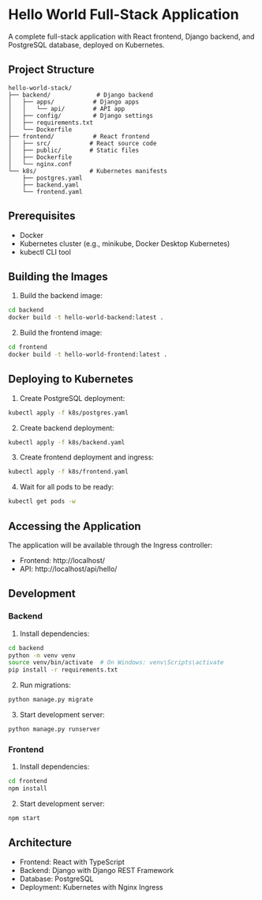 # Hello World Full-Stack Application

A complete full-stack application with React frontend, Django backend, and PostgreSQL database, deployed on Kubernetes.

## Project Structure

```
hello-world-stack/
├── backend/             # Django backend
│   ├── apps/           # Django apps
│   │   └── api/        # API app
│   ├── config/         # Django settings
│   ├── requirements.txt
│   └── Dockerfile
├── frontend/           # React frontend
│   ├── src/           # React source code
│   ├── public/        # Static files
│   ├── Dockerfile
│   └── nginx.conf
└── k8s/               # Kubernetes manifests
    ├── postgres.yaml
    ├── backend.yaml
    └── frontend.yaml
```

## Prerequisites

- Docker
- Kubernetes cluster (e.g., minikube, Docker Desktop Kubernetes)
- kubectl CLI tool

## Building the Images

1. Build the backend image:
```bash
cd backend
docker build -t hello-world-backend:latest .
```

2. Build the frontend image:
```bash
cd frontend
docker build -t hello-world-frontend:latest .
```

## Deploying to Kubernetes

1. Create PostgreSQL deployment:
```bash
kubectl apply -f k8s/postgres.yaml
```

2. Create backend deployment:
```bash
kubectl apply -f k8s/backend.yaml
```

3. Create frontend deployment and ingress:
```bash
kubectl apply -f k8s/frontend.yaml
```

4. Wait for all pods to be ready:
```bash
kubectl get pods -w
```

## Accessing the Application

The application will be available through the Ingress controller:

- Frontend: http://localhost/
- API: http://localhost/api/hello/

## Development

### Backend

1. Install dependencies:
```bash
cd backend
python -m venv venv
source venv/bin/activate  # On Windows: venv\Scripts\activate
pip install -r requirements.txt
```

2. Run migrations:
```bash
python manage.py migrate
```

3. Start development server:
```bash
python manage.py runserver
```

### Frontend

1. Install dependencies:
```bash
cd frontend
npm install
```

2. Start development server:
```bash
npm start
```

## Architecture

- Frontend: React with TypeScript
- Backend: Django with Django REST Framework
- Database: PostgreSQL
- Deployment: Kubernetes with Nginx Ingress
